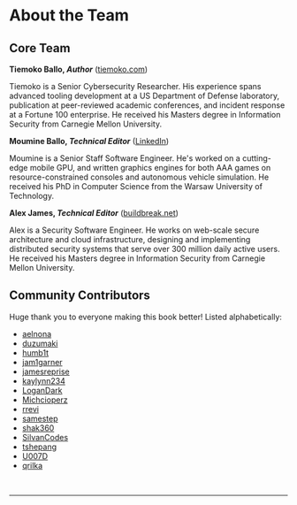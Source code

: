 # About the Team

## Core Team

**Tiemoko Ballo, *Author*** ([tiemoko.com](https://tiemoko.com))

Tiemoko is a Senior Cybersecurity Researcher.
His experience spans advanced tooling development at a US Department of Defense laboratory, publication at peer-reviewed academic conferences, and incident response at a Fortune 100 enterprise.
He received his Masters degree in Information Security from Carnegie Mellon University.

**Moumine Ballo, *Technical Editor*** ([LinkedIn](https://www.linkedin.com/in/moumine-ballo/))

Moumine is a Senior Staff Software Engineer.
He's worked on a cutting-edge mobile GPU, and written graphics engines for both AAA games on resource-constrained consoles and autonomous vehicle simulation.
He received his PhD in Computer Science from the Warsaw University of Technology.

**Alex James, *Technical Editor*** ([buildbreak.net](https://buildbreak.net/))

Alex is a Security Software Engineer.
He works on web-scale secure architecture and cloud infrastructure, designing and implementing distributed security systems that serve over 300 million daily active users.
He received his Masters degree in Information Security from Carnegie Mellon University.

## Community Contributors

Huge thank you to everyone making this book better!
Listed alphabetically:

* [aelnona](https://github.com/aelnona)
* [duzumaki](https://github.com/duzumaki)
* [humb1t](https://github.com/humb1t)
* [jam1garner](https://github.com/jam1garner)
* [jamesreprise](https://github.com/jamesreprise)
* [kaylynn234](https://github.com/kaylynn234)
* [LoganDark](https://github.com/LoganDark)
* [Michcioperz](https://github.com/Michcioperz)
* [rrevi](https://github.com/rrevi)
* [samestep](https://github.com/samestep)
* [shak360](https://github.com/shak360)
* [SilvanCodes](https://github.com/SilvanCodes)
* [tshepang](https://github.com/tshepang)
* [U007D](https://github.com/U007D)
* [qrilka](https://github.com/qrilka)

<br>

---
